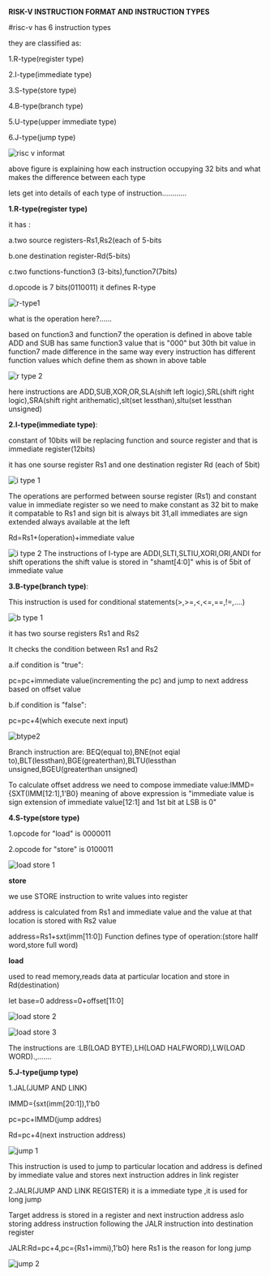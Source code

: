 **RISK-V INSTRUCTION FORMAT AND INSTRUCTION TYPES**

#risc-v has 6 instruction types

they are classified as:

1.R-type(register type)

2.I-type(immediate type)

3.S-type(store type)

4.B-type(branch type)

5.U-type(upper immediate type)

6.J-type(jump type)

![risc v informat](https://github.com/NaveenReddyMiniPuri123/Vsdquadron-mini-internship/assets/167668786/44a340a2-a0c8-4d8f-8ba1-fc7d5f99ac9d)

above figure is explaining how each instruction occupying 32 bits and what makes the difference between each type

lets get into details of each type of instruction............

**1.R-type(register type)**

it has :

a.two source registers-Rs1,Rs2(each of 5-bits

b.one destination register-Rd(5-bits)

c.two functions-function3 (3-bits),function7(7bits)

d.opcode is 7 bits(0110011) it defines R-type

![r-type1](https://github.com/NaveenReddyMiniPuri123/Vsdquadron-mini-internship/assets/167668786/54400be0-aef4-43e1-af4d-73e03a603050)


what is the operation here?......

based on function3 and function7 the operation is defined 
in above table ADD and SUB has same function3 value that is "000" but 30th bit value in function7 made difference in the same way every instruction has different function values which define them as shown in above table

![r type 2](https://github.com/NaveenReddyMiniPuri123/Vsdquadron-mini-internship/assets/167668786/0d40a01c-3b5f-4dfd-bbe8-145bc4993e10)

here instructions are ADD,SUB,XOR,OR,SLA(shift left logic),SRL(shift right logic),SRA(shift right arithematic),slt(set lessthan),sltu(set lessthan unsigned)

**2.I-type(immediate type)**:

constant of 10bits will be replacing function and source register and that is immediate register(12bits)

it has one sourse register Rs1 and one destination register Rd (each of 5bit)

![i type 1](https://github.com/NaveenReddyMiniPuri123/Vsdquadron-mini-internship/assets/167668786/abe90461-12cf-454e-8a9e-bab16391073e)

The operations are performed between sourse register (Rs1) and constant value in immediate register so we need to make constant as 32 bit to make it compatable to Rs1 and sign bit is always bit 31,all immediates are sign extended always available at the left

Rd=Rs1+(operation)+immediate value

![i type 2](https://github.com/NaveenReddyMiniPuri123/Vsdquadron-mini-internship/assets/167668786/9c6e6549-51ba-49a7-8f23-eb958c49556a)
The instructions of I-type are ADDI,SLTI,SLTIU,XORI,ORI,ANDI for shift operations the shift value is stored in "shamt[4:0]" whis is of 5bit of immediate value 

**3.B-type(branch type)**:

This instruction is used for conditional statements(>,>=,<,<=,==,!=,....)

![b type 1](https://github.com/NaveenReddyMiniPuri123/Vsdquadron-mini-internship/assets/167668786/f4a31058-a158-4a49-af64-634e7df8c0b1)

it has two sourse registers Rs1 and Rs2

It checks the condition between Rs1 and Rs2

a.if condition is "true":

pc=pc+immediate value(incrementing the pc) and jump to next address based on offset value

b.if condition is "false":

pc=pc+4(which execute next input)

![btype2](https://github.com/NaveenReddyMiniPuri123/Vsdquadron-mini-internship/assets/167668786/507a009d-6c03-4790-b2ae-1d332de25b1b)

Branch instruction are: BEQ(equal to),BNE(not eqial to),BLT(lessthan),BGE(greaterthan),BLTU(lessthan unsigned,BGEU(greaterthan unsigned)

To calculate offset address we need to compose immediate value:IMMD={SXT(IMM[12:1],1'B0}
meaning of above expression is "immediate value is sign extension of immediate value[12:1] and 1st bit at LSB is 0"

**4.S-type(store type)**

1.opcode for "load" is 0000011

2.opcode for "store" is 0100011

![load store 1](https://github.com/NaveenReddyMiniPuri123/Vsdquadron-mini-internship/assets/167668786/96aa2770-08fa-41e6-af0d-9bb72e2d5146)

**store**

we use STORE instruction to write values into register

address is calculated from Rs1 and immediate value and the value at that location is stored with Rs2 value

address=Rs1+sxt(imm[11:0])
Function defines type of operation:(store hallf word,store full word)

**load**

used to read memory,reads data at particular location and store in Rd(destination) 

let base=0
address=0+offset[11:0]

![load store 2](https://github.com/NaveenReddyMiniPuri123/Vsdquadron-mini-internship/assets/167668786/3fc853ba-0c66-40e4-839e-38a60ed78c10)

![load store 3](https://github.com/NaveenReddyMiniPuri123/Vsdquadron-mini-internship/assets/167668786/196c0e7e-d116-4c55-925a-5bdd77c65c9b)

The instructions are :LB(LOAD BYTE),LH(LOAD HALFWORD),LW(LOAD WORD).,.......


**5.J-type(jump type)**

1.JAL(JUMP AND LINK)

IMMD={sxt(imm[20:1]),1'b0

pc=pc+IMMD(jump addres)

Rd=pc+4(next instruction address)

![jump 1](https://github.com/NaveenReddyMiniPuri123/Vsdquadron-mini-internship/assets/167668786/b0dd1861-870b-4e8a-bc44-e0ae5462f5a7)

This instruction is used to jump to particular location and address is defined by immediate value and stores next instruction addres in link register

2.JALR(JUMP AND LINK REGISTER)
it is a immediate type ,it is used for long jump

Target address is stored in a register and next instruction address aslo storing address instruction following the JALR instruction into destination register 

JALR:Rd=pc+4,pc={Rs1+immi),1'b0}  here Rs1 is the reason for long jump


![jump 2](https://github.com/NaveenReddyMiniPuri123/Vsdquadron-mini-internship/assets/167668786/730eddf4-ca29-4346-a7e0-ee24f027fa49)

